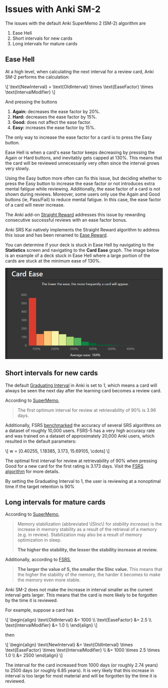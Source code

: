 # Issues with Anki SM-2

The issues with the default Anki SuperMemo 2 (SM-2) algorithm are

1. Ease Hell
2. Short intervals for new cards
3. Long intervals for mature cards

## Ease Hell

At a high level, when calculating the next interval for a review card, Anki SM-2
performs the calculation:

\\[
\text{NewInterval} = \text{OldInterval} \times \text{EaseFactor} \times
\text{IntervalModifier}
\\]

And pressing the buttons
1. **Again:** decreases the ease factor by 20%.
2. **Hard:** decreases the ease factor by 15%.
3. **Good:** does not affect the ease factor.
4. **Easy:** increases the ease factor by 15%.

The only way to increase the ease factor for a card is to press the Easy button.

Ease Hell is when a card's ease factor keeps decreasing by pressing the Again or
Hard buttons, and inevitably gets capped at 130%. This means that the card will
be reviewed unnecessarily very often since the interval grows very slowly.

Using the Easy button more often can fix this issue, but deciding whether to
press the Easy button to increase the ease factor or not introduces extra mental
fatigue while reviewing. Additionally, the ease factor of a card is not shown
during reviews. Moreover, some users only use the Again and Good buttons (ie,
Pass/Fail) to reduce mental fatigue. In this case, the ease factor of a card
will never increase.

The Anki add-on [Straight Reward](https://ankiweb.net/shared/info/957961234)
addresses this issue by rewarding consecutive successful reviews with an ease
factor bonus.

Anki SRS Kai natively implements the Straight Reward algorithm to address this
issue and has been renamed to [Ease Reward](easeReward.md).

You can determine if your deck is stuck in Ease Hell by navigating to the
**Statistics** screen and navigating to the **Card Ease** graph. The image below
is an example of a deck stuck in Ease Hell where a large portion of the cards
are stuck at the minimum ease of 130%.

![SM-2 Ease Hell](../images/sm2DifficultyHell.png)

## Short intervals for new cards

The default [Graduating
Interval](https://docs.ankiweb.net/deck-options.html#graduating-interval) in
Anki is set to 1, which means a card will always be seen the next day after the
learning card becomes a review card.

According to [SuperMemo](https://supermemo.guru/wiki/Optimum_interval),
> The first optimum interval for review at retrievability of 90% is 3.96 days.

Additionally, FSRS [benchmarked](https://github.com/open-spaced-repetition/srs-benchmark/blob/bb552316d128bcd6fdc61862e557408979ca983f/README.md)
the accuracy of several SRS algorithms on a dataset of roughly 10,000 users.
FSRS-5 has a very high accuracy rate and was trained on a dataset of
approximately 20,000 Anki users, which resulted in the default parameters:

\\[
w = [0.40255, 1.18385, 3.173, 15.69105, \cdots]
\\]

The optimal first interval for review at retrievability of 90% when pressing
Good for a new card for the first rating is 3.173 days. Visit the [FSRS
algorithm](https://github.com/open-spaced-repetition/fsrs4anki/wiki/The-Algorithm/7225d0832246b312f3b7112b25b171bc10efbbbe)
for more details.

By setting the Graduating Interval to 1, the user is reviewing at a nonoptimal
time if the target retention is 90%

## Long intervals for mature cards

According to [SuperMemo](https://supermemo.guru/wiki/Stabilization),
> Memory stabilization (abbreviated \\(SInc\\) for _stability increase_) is the
> increase in memory stability as a result of the retrieval of a memory (e.g. in
> review). Stabilization may also be a result of memory optimization in sleep.
> 
> **The higher the stability, the lesser the stability increase at review.**

Additionally, according to
[FSRS](https://github.com/open-spaced-repetition/fsrs4anki/wiki/The-Algorithm/7225d0832246b312f3b7112b25b171bc10efbbbe),
> **The larger the value of S, the smaller the SInc value.** This means that the
> higher the stability of the memory, the harder it becomes to make the memory
> even more stable.

Anki SM-2 does not make the increase in interval smaller as the current interval
gets larger. This means that the card is more likely to be forgotten by the time
it is reviewed.

For example, suppose a card has

\\[
\begin{align}
\text{OldInterval} &= 1000 \\\\
\text{EaseFactor} &= 2.5 \\\\
\text{IntervalModifier} &= 1.0 \\\\
\end{align}
\\]

then

\\[
\begin{align}
\text{NewInterval} &= \text{OldInterval} \times \text{EaseFactor} \times
\text{IntervalModifier} \\\\
&= 1000 \times 2.5 \times 1.0 \\\\
&= 2500
\end{align}
\\]

The interval for the card increased from 1000 days (or roughly 2.74 years) to
2500 days (or roughly 6.85 years). It is very likely that this increase in
interval is too large for most material and will be forgotten by the time it is
reviewed.
